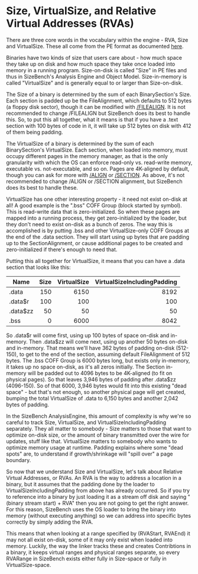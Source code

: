 # Size, VirtualSize, and Relative Virtual Addresses (RVAs)
There are three core words in the vocabulary within the engine - RVA, Size and
VirtualSize.  These all come from the PE format as documented 
[here](https://docs.microsoft.com/windows/win32/debug/pe-format).

Binaries have two kinds of size that users care about - how much space they take
up on disk and how much space they take once loaded into memory in a running
program.  Size-on-disk is called "Size" in PE files and thus in SizeBench's Analysis
Engine and Object Model.  Size-in-memory is called "VirtualSize" and is generally
equal to or larger than Size-on-disk.

The Size of a binary is determined by the sum of each BinarySection's Size.
Each section is padded up be the FileAlignment, which defaults to 512 bytes
(a floppy disk sector), though it can be modified with 
[/FILEALIGN](https://docs.microsoft.com/cpp/build/reference/filealign?view=vs-2019).
It is not recommended to change /FILEALIGN but SizeBench does its best to handle
this.  So, to put this all together, what it means is that if you have a .text
section with 100 bytes of code in it, it will take up 512 bytes on disk with 412
of them being padding.

The VirtualSize of a binary is determined by the sum of each BinarySection's
VirtualSize.  Each section, when loaded into memory, must occupy different pages in
the memory manager, as that is the only granularity with which the OS can enforce
read-only vs. read-write memory, executable vs. not-executable, and so on.  Pages
are 4K-aligned by default, though you can ask for more with
[/ALIGN](https://docs.microsoft.com/cpp/build/reference/align-section-alignment?view=vs-2019)
or 
[/SECTION](https://docs.microsoft.com/cpp/build/reference/section-specify-section-attributes?view=vs-2019).
As above, it's not recommended to change /ALIGN or /SECTION alignment, but SizeBench
does its best to handle these.

VirtualSize has one other interesting property - it need not exist on-disk at all!
A good example is the ".bss" COFF Group (block started by symbol).  This is
read-write data that is zero-initialized.  So when these pages are mapped into a
running process, they get zero-initialized by the loader, but they don't need to
exist on-disk as a bunch of zeros.  The way this is accomplished is by putting 
.bss and other VirtualSize-only COFF Groups at the end of the .data section.  They
will start using up bytes that are padding up to the SectionAlignment, or cause
additional pages to be created and zero-initialized if there's enough to need that.

Putting this all together for VirtualSize, it means that you can have a .data section
that looks like this:

| Name      | Size   | VirtualSize   | VirtualSizeIncludingPadding |
|-----------|-------:|--------------:|----------------------------:|
| .data     |    150 |          6150 |                        8192 |
|  .data$r  |    100 |           100 |                         100 |
|  .data$zz |     50 |            50 |                          50 |
|  .bss     |      0 |          6000 |                        8042 |

So .data\$r will come first, using up 100 bytes of space on-disk and in-memory.  Then
.data\$zz will come next, using up another 50 bytes on-disk and in-memory.  That means
we'll have 362 bytes of padding on-disk (512-150), to get to the end of the section,
assuming default FileAlignment of 512 bytes.  The .bss COFF Group is 6000 bytes long,
but exists only in-memory, it takes up no space on-disk, as it's all zeros initially.
The Section in-memory will be padded out to 4096 bytes to be 4K-aligned (to fit on
physical pages).  So that leaves 3,946 bytes of padding after .data\$zz (4096-150).
So of that 6000, 3,946 bytes would fit into this existing "dead space" - but that's
not enough, so another physical page will get created, bumping the total VirtualSize
of .data to 6,150 bytes and another 2,042 bytes of padding.

In the SizeBench AnalysisEngine, this amount of complexity is why we're so careful to
track Size, VirtualSize, and VirtualSizeIncludingPadding separately.  They all matter
to somebody - Size matters to those that want to optimize on-disk size, or the amount
of binary transmitted over the wire for updates, stuff like that.  VirtualSize matters
to somebody who wants to optimize memory usage at runtime.  Padding explains where some
"dead spots" are, to understand if growth/shrinkage will "spill over" a page boundary.

So now that we understand Size and VirtualSize, let's talk about Relative Virtual
Addresses, or RVAs.  An RVA is the way to address a location in a binary, but it assumes
that the padding done by the loader to VirtualSizeIncludingPadding from above has already
occurred.  So if you try to reference into a binary by just loading it as a stream off
disk and saying "(binary stream start) + RVA" then you are not going to get the right
answer.  For this reason, SizeBench uses the OS loader to bring the binary into memory
(without executing anything) so we can address into specific bytes correctly by simply
adding the RVA.

This means that when looking at a range specified by (RVAStart, RVAEnd) it may not all
exist on-disk, some of it may only exist when loaded into memory.  Luckily, the way the
linker tracks these and creates Contribtions in a binary, it keeps virtual ranges and
physical ranges separate, so every RVARange in SizeBench exists either fully in Size-space
or fully in VirtualSize-space.